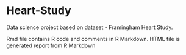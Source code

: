 # Heart-Study
Data science project based on dataset - Framingham Heart Study.

Rmd file contains R code and comments in R Markdown.
HTML file is generated report from R Markdown
